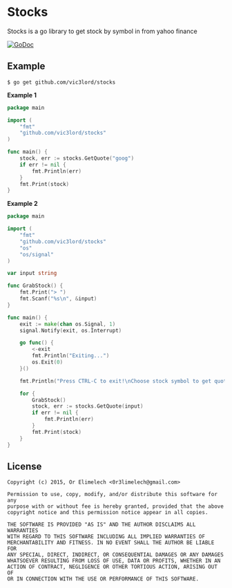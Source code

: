 # Stocks

Stocks is a go library to get stock by symbol in from yahoo finance  

[![GoDoc](https://godoc.org/github.com/vic3lord/stocks?status.svg)](https://godoc.org/github.com/vic3lord/stocks)

## Example

```
$ go get github.com/vic3lord/stocks
```

**Example 1**

```go
package main

import (
	"fmt"
	"github.com/vic3lord/stocks"
)

func main() {
	stock, err := stocks.GetQuote("goog")
	if err != nil {
		fmt.Println(err)
	}
	fmt.Print(stock)
}
```

**Example 2**

```go
package main

import (
	"fmt"
	"github.com/vic3lord/stocks"
	"os"
	"os/signal"
)

var input string

func GrabStock() {
	fmt.Print("> ")
	fmt.Scanf("%s\n", &input)
}

func main() {
	exit := make(chan os.Signal, 1)
	signal.Notify(exit, os.Interrupt)

	go func() {
		<-exit
		fmt.Println("Exiting...")
		os.Exit(0)
	}()

	fmt.Println("Press CTRL-C to exit!\nChoose stock symbol to get quote:")

	for {
		GrabStock()
		stock, err := stocks.GetQuote(input)
		if err != nil {
			fmt.Println(err)
		}
		fmt.Print(stock)
	}
}
```

## License

```
Copyright (c) 2015, Or Elimelech <0r3limelech@gmail.com>

Permission to use, copy, modify, and/or distribute this software for any
purpose with or without fee is hereby granted, provided that the above
copyright notice and this permission notice appear in all copies.

THE SOFTWARE IS PROVIDED "AS IS" AND THE AUTHOR DISCLAIMS ALL WARRANTIES
WITH REGARD TO THIS SOFTWARE INCLUDING ALL IMPLIED WARRANTIES OF
MERCHANTABILITY AND FITNESS. IN NO EVENT SHALL THE AUTHOR BE LIABLE FOR
ANY SPECIAL, DIRECT, INDIRECT, OR CONSEQUENTIAL DAMAGES OR ANY DAMAGES
WHATSOEVER RESULTING FROM LOSS OF USE, DATA OR PROFITS, WHETHER IN AN
ACTION OF CONTRACT, NEGLIGENCE OR OTHER TORTIOUS ACTION, ARISING OUT OF
OR IN CONNECTION WITH THE USE OR PERFORMANCE OF THIS SOFTWARE.
```

